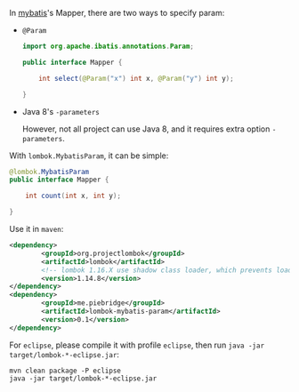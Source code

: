 In [mybatis](http://www.mybatis.org/mybatis-3)'s Mapper, there are two ways to specify param:

- `@Param`

  ```java
  import org.apache.ibatis.annotations.Param;

  public interface Mapper {

      int select(@Param("x") int x, @Param("y") int y);

  }
  ```

- Java 8's `-parameters`

  However, not all project can use Java 8, and it requires extra option `-parameters`.


With `lombok.MybatisParam`, it can be simple:

```java
@lombok.MybatisParam
public interface Mapper {

    int count(int x, int y);

}
```

Use it in `maven`:

```xml
<dependency>
        <groupId>org.projectlombok</groupId>
        <artifactId>lombok</artifactId>
        <!-- lombok 1.16.X use shadow class loader, which prevents load lombok extension -->
        <version>1.14.8</version>
</dependency>
<dependency>
        <groupId>me.piebridge</groupId>
        <artifactId>lombok-mybatis-param</artifactId>
        <version>0.1</version>
</dependency>
```

For `eclipse`, please compile it with profile `eclipse`, then run `java -jar target/lombok-*-eclipse.jar`:

```shell
mvn clean package -P eclipse
java -jar target/lombok-*-eclipse.jar
```


